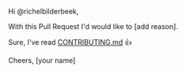 Hi @richelbilderbeek,

With this Pull Request I'd would like to [add reason].

Sure, I've read [CONTRIBUTING.md](https://github.com/richelbilderbeek/ormr/blob/master/CONTRIBUTING.md) :+1:

Cheers, [your name]

